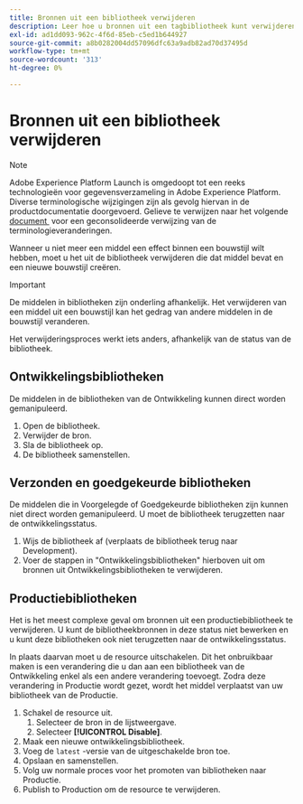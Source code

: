 ```yaml
---
title: Bronnen uit een bibliotheek verwijderen
description: Leer hoe u bronnen uit een tagbibliotheek kunt verwijderen.
exl-id: ad1dd093-962c-4f6d-85eb-c5ed1b644927
source-git-commit: a8b0282004dd57096dfc63a9adb82ad70d37495d
workflow-type: tm+mt
source-wordcount: '313'
ht-degree: 0%

---
```


# Bronnen uit een bibliotheek verwijderen

>[!NOTE]
>
>Adobe Experience Platform Launch is omgedoopt tot een reeks technologieën voor gegevensverzameling in Adobe Experience Platform. Diverse terminologische wijzigingen zijn als gevolg hiervan in de productdocumentatie doorgevoerd. Gelieve te verwijzen naar het volgende [&#x200B; document &#x200B;](../../term-updates.md) voor een geconsolideerde verwijzing van de terminologieveranderingen.

Wanneer u niet meer een middel een effect binnen een bouwstijl wilt hebben, moet u het uit de bibliotheek verwijderen die dat middel bevat en een nieuwe bouwstijl creëren.

>[!IMPORTANT]
>
>De middelen in bibliotheken zijn onderling afhankelijk. Het verwijderen van een middel uit een bouwstijl kan het gedrag van andere middelen in de bouwstijl veranderen.

Het verwijderingsproces werkt iets anders, afhankelijk van de status van de bibliotheek.

## Ontwikkelingsbibliotheken

De middelen in de bibliotheken van de Ontwikkeling kunnen direct worden gemanipuleerd.

1. Open de bibliotheek.
1. Verwijder de bron.
1. Sla de bibliotheek op.
1. De bibliotheek samenstellen.

## Verzonden en goedgekeurde bibliotheken

De middelen die in Voorgelegde of Goedgekeurde bibliotheken zijn kunnen niet direct worden gemanipuleerd. U moet de bibliotheek terugzetten naar de ontwikkelingsstatus.

1. Wijs de bibliotheek af (verplaats de bibliotheek terug naar Development).
1. Voer de stappen in &quot;Ontwikkelingsbibliotheken&quot; hierboven uit om bronnen uit Ontwikkelingsbibliotheken te verwijderen.

## Productiebibliotheken

Het is het meest complexe geval om bronnen uit een productiebibliotheek te verwijderen. U kunt de bibliotheekbronnen in deze status niet bewerken en u kunt deze bibliotheken ook niet terugzetten naar de ontwikkelingsstatus.

In plaats daarvan moet u de resource uitschakelen. Dit het onbruikbaar maken is een verandering die u dan aan een bibliotheek van de Ontwikkeling enkel als een andere verandering toevoegt. Zodra deze verandering in Productie wordt gezet, wordt het middel verplaatst van uw bibliotheek van de Productie.

1. Schakel de resource uit.
   1. Selecteer de bron in de lijstweergave.
   1. Selecteer **[!UICONTROL Disable]**.
1. Maak een nieuwe ontwikkelingsbibliotheek.
1. Voeg de `latest` -versie van de uitgeschakelde bron toe.
1. Opslaan en samenstellen.
1. Volg uw normale proces voor het promoten van bibliotheken naar Productie.
1. Publish to Production om de resource te verwijderen.
